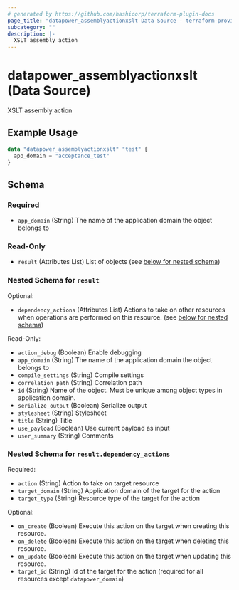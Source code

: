 ```yaml
---
# generated by https://github.com/hashicorp/terraform-plugin-docs
page_title: "datapower_assemblyactionxslt Data Source - terraform-provider-datapower"
subcategory: ""
description: |-
  XSLT assembly action
---
```


# datapower_assemblyactionxslt (Data Source)

XSLT assembly action

## Example Usage

```terraform
data "datapower_assemblyactionxslt" "test" {
  app_domain = "acceptance_test"
}
```

<!-- schema generated by tfplugindocs -->
## Schema

### Required

- `app_domain` (String) The name of the application domain the object belongs to

### Read-Only

- `result` (Attributes List) List of objects (see [below for nested schema](#nestedatt--result))

<a id="nestedatt--result"></a>
### Nested Schema for `result`

Optional:

- `dependency_actions` (Attributes List) Actions to take on other resources when operations are performed on this resource. (see [below for nested schema](#nestedatt--result--dependency_actions))

Read-Only:

- `action_debug` (Boolean) Enable debugging
- `app_domain` (String) The name of the application domain the object belongs to
- `compile_settings` (String) Compile settings
- `correlation_path` (String) Correlation path
- `id` (String) Name of the object. Must be unique among object types in application domain.
- `serialize_output` (Boolean) Serialize output
- `stylesheet` (String) Stylesheet
- `title` (String) Title
- `use_payload` (Boolean) Use current payload as input
- `user_summary` (String) Comments

<a id="nestedatt--result--dependency_actions"></a>
### Nested Schema for `result.dependency_actions`

Required:

- `action` (String) Action to take on target resource
- `target_domain` (String) Application domain of the target for the action
- `target_type` (String) Resource type of the target for the action

Optional:

- `on_create` (Boolean) Execute this action on the target when creating this resource.
- `on_delete` (Boolean) Execute this action on the target when deleting this resource.
- `on_update` (Boolean) Execute this action on the target when updating this resource.
- `target_id` (String) Id of the target for the action (required for all resources except `datapower_domain`)
